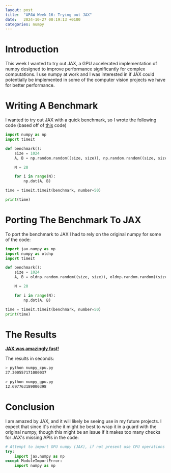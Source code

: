 ```yaml
---
layout: post
title:  "APAW Week 16: Trying out JAX"
date:   2024-10-27 00:19:13 +0100
categories: numpy
---
```


# Introduction
This week I wanted to try out JAX, a GPU accelerated implementation of numpy designed to improve performance significantly for complex computations. I use numpy at work and I was interested in if JAX could potentially be implemented in some of the computer vision projects we have for better performance. 

# Writing A Benchmark
I wanted to try out JAX with a quick benchmark, so I wrote the following code (based off of [this](https://gist.github.com/markus-beuckelmann/8bc25531b11158431a5b09a45abd6276) code)
```python
import numpy as np
import timeit

def benchmark():
    size = 1024
    A, B = np.random.random((size, size)), np.random.random((size, size))

    N = 20

    for i in range(N):
        np.dot(A, B)

time = timeit.timeit(benchmark, number=50)

print(time)
```

# Porting The Benchmark To JAX
To port the benchmark to JAX I had to rely on the original numpy for some of the code:
```python
import jax.numpy as np
import numpy as oldnp
import timeit

def benchmark():
    size = 1024
    A, B = oldnp.random.random((size, size)), oldnp.random.random((size, size))

    N = 20

    for i in range(N):
        np.dot(A, B)

time = timeit.timeit(benchmark, number=50)
print(time)

```

# The Results
<b><u>JAX was amazingly fast!</u></b>

The results in seconds:
```bash
> python numpy_cpu.py
27.300557171000037
```

```bash
> python numpy_gpu.py
12.697763189000398
```

# Conclusion
I am amazed by JAX, and it will likely be seeing use in my future projects. I expect that since it's niche it might be best to wrap it in a guard with the original numpy, though this might be an issue if it makes too many checks for JAX's missing APIs in the code:
```python
# Attempt to import GPU numpy (JAX), if not present use CPU operations
try:
    import jax.numpy as np
except ModuleImportError:
    import numpy as np
```